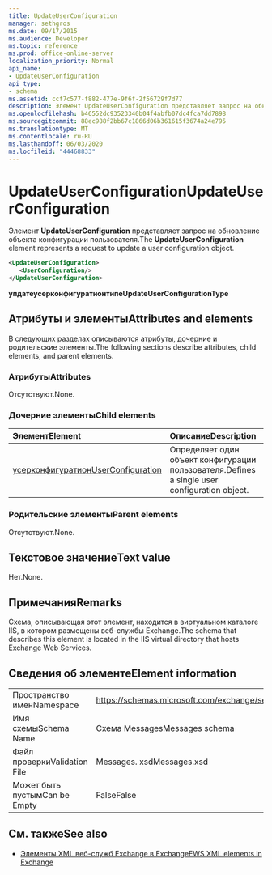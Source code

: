 ```yaml
---
title: UpdateUserConfiguration
manager: sethgros
ms.date: 09/17/2015
ms.audience: Developer
ms.topic: reference
ms.prod: office-online-server
localization_priority: Normal
api_name:
- UpdateUserConfiguration
api_type:
- schema
ms.assetid: ccf7c577-f882-477e-9f6f-2f56729f7d77
description: Элемент UpdateUserConfiguration представляет запрос на обновление объекта конфигурации пользователя.
ms.openlocfilehash: b46552dc93523340b04f4abfb07dc4fca7dd7898
ms.sourcegitcommit: 88ec988f2bb67c1866d06b361615f3674a24e795
ms.translationtype: MT
ms.contentlocale: ru-RU
ms.lasthandoff: 06/03/2020
ms.locfileid: "44468833"
---
```

# <a name="updateuserconfiguration"></a><span data-ttu-id="d5ebd-103">UpdateUserConfiguration</span><span class="sxs-lookup"><span data-stu-id="d5ebd-103">UpdateUserConfiguration</span></span>

<span data-ttu-id="d5ebd-104">Элемент **UpdateUserConfiguration** представляет запрос на обновление объекта конфигурации пользователя.</span><span class="sxs-lookup"><span data-stu-id="d5ebd-104">The **UpdateUserConfiguration** element represents a request to update a user configuration object.</span></span> 
  
```XML
<UpdateUserConfiguration>
   <UserConfiguration/>
</UpdateUserConfiguration>
```

 <span data-ttu-id="d5ebd-105">**упдатеусерконфигуратионтипе**</span><span class="sxs-lookup"><span data-stu-id="d5ebd-105">**UpdateUserConfigurationType**</span></span>
## <a name="attributes-and-elements"></a><span data-ttu-id="d5ebd-106">Атрибуты и элементы</span><span class="sxs-lookup"><span data-stu-id="d5ebd-106">Attributes and elements</span></span>

<span data-ttu-id="d5ebd-107">В следующих разделах описываются атрибуты, дочерние и родительские элементы.</span><span class="sxs-lookup"><span data-stu-id="d5ebd-107">The following sections describe attributes, child elements, and parent elements.</span></span>
  
### <a name="attributes"></a><span data-ttu-id="d5ebd-108">Атрибуты</span><span class="sxs-lookup"><span data-stu-id="d5ebd-108">Attributes</span></span>

<span data-ttu-id="d5ebd-109">Отсутствуют.</span><span class="sxs-lookup"><span data-stu-id="d5ebd-109">None.</span></span>
  
### <a name="child-elements"></a><span data-ttu-id="d5ebd-110">Дочерние элементы</span><span class="sxs-lookup"><span data-stu-id="d5ebd-110">Child elements</span></span>

|<span data-ttu-id="d5ebd-111">**Элемент**</span><span class="sxs-lookup"><span data-stu-id="d5ebd-111">**Element**</span></span>|<span data-ttu-id="d5ebd-112">**Описание**</span><span class="sxs-lookup"><span data-stu-id="d5ebd-112">**Description**</span></span>|
|:-----|:-----|
|[<span data-ttu-id="d5ebd-113">усерконфигуратион</span><span class="sxs-lookup"><span data-stu-id="d5ebd-113">UserConfiguration</span></span>](userconfiguration.md) <br/> |<span data-ttu-id="d5ebd-114">Определяет один объект конфигурации пользователя.</span><span class="sxs-lookup"><span data-stu-id="d5ebd-114">Defines a single user configuration object.</span></span>  <br/> |
   
### <a name="parent-elements"></a><span data-ttu-id="d5ebd-115">Родительские элементы</span><span class="sxs-lookup"><span data-stu-id="d5ebd-115">Parent elements</span></span>

<span data-ttu-id="d5ebd-116">Отсутствуют.</span><span class="sxs-lookup"><span data-stu-id="d5ebd-116">None.</span></span>
  
## <a name="text-value"></a><span data-ttu-id="d5ebd-117">Текстовое значение</span><span class="sxs-lookup"><span data-stu-id="d5ebd-117">Text value</span></span>

<span data-ttu-id="d5ebd-118">Нет.</span><span class="sxs-lookup"><span data-stu-id="d5ebd-118">None.</span></span>
  
## <a name="remarks"></a><span data-ttu-id="d5ebd-119">Примечания</span><span class="sxs-lookup"><span data-stu-id="d5ebd-119">Remarks</span></span>

<span data-ttu-id="d5ebd-120">Схема, описывающая этот элемент, находится в виртуальном каталоге IIS, в котором размещены веб-службы Exchange.</span><span class="sxs-lookup"><span data-stu-id="d5ebd-120">The schema that describes this element is located in the IIS virtual directory that hosts Exchange Web Services.</span></span>
  
## <a name="element-information"></a><span data-ttu-id="d5ebd-121">Сведения об элементе</span><span class="sxs-lookup"><span data-stu-id="d5ebd-121">Element information</span></span>

|||
|:-----|:-----|
|<span data-ttu-id="d5ebd-122">Пространство имен</span><span class="sxs-lookup"><span data-stu-id="d5ebd-122">Namespace</span></span>  <br/> |https://schemas.microsoft.com/exchange/services/2006/messages  <br/> |
|<span data-ttu-id="d5ebd-123">Имя схемы</span><span class="sxs-lookup"><span data-stu-id="d5ebd-123">Schema Name</span></span>  <br/> |<span data-ttu-id="d5ebd-124">Схема Messages</span><span class="sxs-lookup"><span data-stu-id="d5ebd-124">Messages schema</span></span>  <br/> |
|<span data-ttu-id="d5ebd-125">Файл проверки</span><span class="sxs-lookup"><span data-stu-id="d5ebd-125">Validation File</span></span>  <br/> |<span data-ttu-id="d5ebd-126">Messages. xsd</span><span class="sxs-lookup"><span data-stu-id="d5ebd-126">Messages.xsd</span></span>  <br/> |
|<span data-ttu-id="d5ebd-127">Может быть пустым</span><span class="sxs-lookup"><span data-stu-id="d5ebd-127">Can be Empty</span></span>  <br/> |<span data-ttu-id="d5ebd-128">False</span><span class="sxs-lookup"><span data-stu-id="d5ebd-128">False</span></span>  <br/> |
   
## <a name="see-also"></a><span data-ttu-id="d5ebd-129">См. также</span><span class="sxs-lookup"><span data-stu-id="d5ebd-129">See also</span></span>



- [<span data-ttu-id="d5ebd-130">Элементы XML веб-служб Exchange в Exchange</span><span class="sxs-lookup"><span data-stu-id="d5ebd-130">EWS XML elements in Exchange</span></span>](ews-xml-elements-in-exchange.md)

